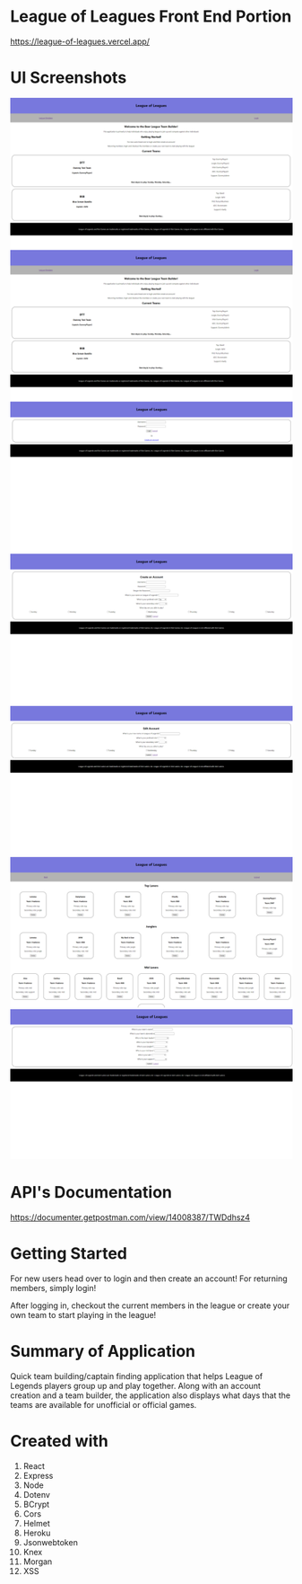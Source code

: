 # League of Leagues Front End Portion

https://league-of-leagues.vercel.app/

# UI Screenshots

![Screenshot](src/screenshots/homePageLeagueofLeagues.png "Home Page")
<img src="./src/screenshots/homePageLeagueofLeagues.png" alt="Home Page"/>
![alt text](src/screenshots/leagueofleagueslogin.png "Login Page")
![alt text](src/screenshots/leagueofleaguesaccountcreation.png "Account Creation Page")
![alt text](src/screenshots/leagueofleaguesaccountedit.png "Account Edit Page")
![alt text](src/screenshots/leagueofleaguesmembers.png "Members Page")
![alt text](src/screenshots/leagueofleaguesteamcreation.png "Team Creation Page")

# API's Documentation

https://documenter.getpostman.com/view/14008387/TWDdhsz4

# Getting Started

For new users head over to login and then create an account! For returning members, simply login!

After logging in, checkout the current members in the league or create your own team to start playing in the league!

# Summary of Application

Quick team building/captain finding application that helps League of Legends players group up and play together. Along with an account creation and a team builder, the application also displays what days that the teams are available for unofficial or official games.

# Created with

1. React
2. Express
3. Node
4. Dotenv
5. BCrypt
6. Cors
7. Helmet
8. Heroku
9. Jsonwebtoken
10. Knex
11. Morgan
12. XSS